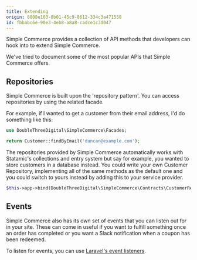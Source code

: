 ```yaml
---
title: Extending
origin: 8808e103-8b01-45c9-8612-334c3a471558
id: fbbabc6e-90e3-4eb8-a8a8-cadce1c3d047
---
```

Simple Commerce provides a collection of API methods that developers can hook into to extend Simple Commerce.

We've tried to document some of the most popular APIs that Simple Commerce offers.

## Repositories
Simple Commerce is built upon the 'repository pattern'. You can access repositories by using the related facade. 

For example, if I wanted to get a customer from their email address, I'd do something like this:

```php
use DoubleThreeDigital\SimpleCommerce\Facades;

return Customer::findByEmail('duncan@example.com');
```

The repositories provided by Simple Commerce automatically works with Statamic's collections and entry system but say for example, you wanted to store customers in a database instead. You could write your own Customer Repository, implementing all of the same methods as the default one and you could switch to yours instead by adding this to your service provider.

```php
$this->app->bind(DoubleThreeDigital\SimpleCommerce\Contracts\CustomerRepository::class, Your\Package\Repositories\CustomerRepository::class);
```

## Events
Simple Commerce also has its own set of events that you can listen out for in your site. These can come in useful if you want to fulfill something once an order has completed or you want a Slack notification when a coupon has been redeemed.

To listen for events, you can use [Laravel's event listeners](https://laravel.com/docs/master/events#registering-events-and-listeners).